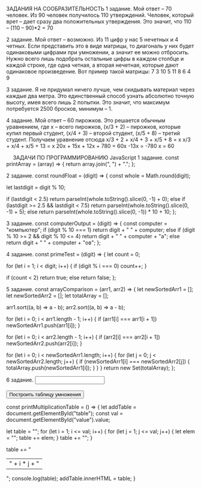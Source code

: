ЗАДАНИЯ НА СООБРАЗИТЕЛЬНОСТЬ
1 задание. Мой ответ – 70 человек. Из 90 человек получилось 110 утверждений. Человек, который врет – дает сразу два положительных утверждения. Это значит, что 110 – (110 – 90)*2 = 70  

2 задание. Мой ответ – возможно. Из 11 цифр у нас 5 нечетных и 4 четных. Если представить это в виде матрицы, то диагональ у них будет одинаковыми цифрами при умножении, а значит ее можно отбросить. Нужно всего лишь подобрать остальные цифры в каждом столбце и каждой строке, где одна четная, а вторая нечетная, которые дают одинаковое произведение. Вот пример такой матрицы:
7 3 10
5 11 8
6 4 9 

3 задание. Я не придумал ничего лучше, чем скидывать материал через каждые два метра. Это единственный способ узнать абсолютно точную высоту, имея всего лишь 2 попытки. Это значит, что максимум потребуется 2500 бросков, минимум – 1.

4 задание. Мой ответ – 60 пирожков. Это решается обычным уравнением, где х – всего пирожков, (х/3 + 2) – пирожков, которые купил первый студент, (х/4 + 3) – второй студент, (х/5 + 8) – третий студент. Получаем уравнение отсюда
х/3 + 2 + х/4 + 3 + х/5 + 8 = х
х/3 + х/4 + х/5 + 13 = х
20x + 15x + 12x + 780 = 60x
-13x = -780
х = 60 


 
ЗАДАЧИ ПО ПРОГРАММИРОВАНИЮ
JavaScript
1 задание. 
const printArray = (array) => {
  return array.join(", ") + ".";
};

2 задание.
const roundFloat = (digit) => {
  const whole = Math.round(digit);

  let lastdigit = digit % 10;

  if (lastdigit < 2.5) return parseInt(whole.toString().slice(0, -1) + 0);
  else if (lastdigit >= 2.5 && lastdigit < 7.5)
    return parseInt(whole.toString().slice(0, -1) + 5);
  else return parseInt(whole.toString().slice(0, -1)) * 10 + 10;
};


3 задание. 
const computerOutput = (digit) => {
  const computer = "компьютер";
  if (digit % 10 === 1) return digit + " " + computer;
  else if (digit % 10 >= 2 && digit % 10 <= 4)
    return digit + " " + computer + "a";
  else return digit + " " + computer + "ов";
};

4 задание. 
const primeTest = (digit) => {
  let count = 0;

  for (let i = 1; i < digit; i++) {
    if (digit % i === 0) count++;
  }

  if (count < 2) return true;
  else return false;
};

5 задание.
const arrayComparison = (arr1, arr2) => {
  let newSortedArr1 = [];
  let newSortedArr2 = [];
  let totalArray = [];

  arr1.sort((a, b) => a - b);
  arr2.sort((a, b) => a - b);

  for (let i = 0; i < arr1.length - 1; i++) {
    if (arr1[i] === arr1[i + 1]) newSortedArr1.push(arr1[i]);
  }
  
  for (let i = 0; i < arr2.length - 1; i++) {
    if (arr2[i] === arr2[i + 1]) newSortedArr2.push(arr2[i]);
  }

  for (let i = 0; i < newSortedArr1.length; i++) {
    for (let j = 0; j < newSortedArr2.length; j++) {
      if (newSortedArr1[i] === newSortedArr2[j]) {
        totalArray.push(newSortedArr1[i]);
      }
    }
  }
  return new Set(totalArray);
};

6 задание.
<input type="text" name="" id="value" /> <br /><br />
<input
  type="button"
  onclick="printMultiplicationTable()"
  value="Построить таблицу умножения"
/><br />
<div id="table"></div>

const printMultiplicationTable = () => {
  let addTable = document.getElementById("table");
  const val = document.getElementById("value").value;

  let table = "<table style='text-align: right;'><tr>";
  for (let i = 1; i <= val; i++) {
    for (let j = 1; j <= val; j++) {
      let elem = "<td>" + i * j + "</td>";
      table += elem;
    }
    table += "</tr><tr>";
  }

  table += "</tr></table>";
  console.log(table);
  addTable.innerHTML = table;
}

